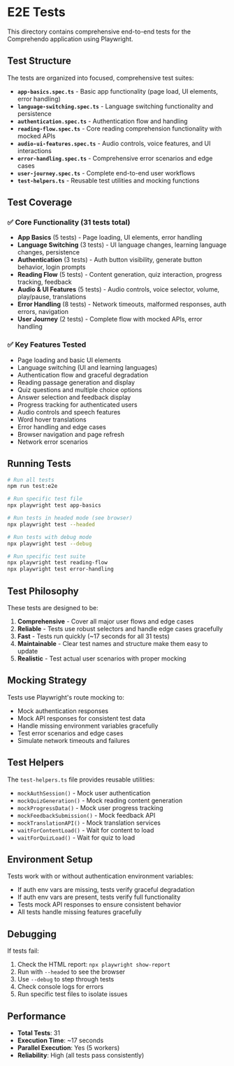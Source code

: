 # E2E Tests

This directory contains comprehensive end-to-end tests for the Comprehendo application using Playwright.

## Test Structure

The tests are organized into focused, comprehensive test suites:

- **`app-basics.spec.ts`** - Basic app functionality (page load, UI elements, error handling)
- **`language-switching.spec.ts`** - Language switching functionality and persistence
- **`authentication.spec.ts`** - Authentication flow and handling
- **`reading-flow.spec.ts`** - Core reading comprehension functionality with mocked APIs
- **`audio-ui-features.spec.ts`** - Audio controls, voice features, and UI interactions
- **`error-handling.spec.ts`** - Comprehensive error scenarios and edge cases
- **`user-journey.spec.ts`** - Complete end-to-end user workflows
- **`test-helpers.ts`** - Reusable test utilities and mocking functions

## Test Coverage

### ✅ **Core Functionality (31 tests total)**

- **App Basics** (5 tests) - Page loading, UI elements, error handling
- **Language Switching** (3 tests) - UI language changes, learning language changes, persistence
- **Authentication** (3 tests) - Auth button visibility, generate button behavior, login prompts
- **Reading Flow** (5 tests) - Content generation, quiz interaction, progress tracking, feedback
- **Audio & UI Features** (5 tests) - Audio controls, voice selector, volume, play/pause, translations
- **Error Handling** (8 tests) - Network timeouts, malformed responses, auth errors, navigation
- **User Journey** (2 tests) - Complete flow with mocked APIs, error handling

### ✅ **Key Features Tested**

- Page loading and basic UI elements
- Language switching (UI and learning languages)
- Authentication flow and graceful degradation
- Reading passage generation and display
- Quiz questions and multiple choice options
- Answer selection and feedback display
- Progress tracking for authenticated users
- Audio controls and speech features
- Word hover translations
- Error handling and edge cases
- Browser navigation and page refresh
- Network error scenarios

## Running Tests

```bash
# Run all tests
npm run test:e2e

# Run specific test file
npx playwright test app-basics

# Run tests in headed mode (see browser)
npx playwright test --headed

# Run tests with debug mode
npx playwright test --debug

# Run specific test suite
npx playwright test reading-flow
npx playwright test error-handling
```

## Test Philosophy

These tests are designed to be:

1. **Comprehensive** - Cover all major user flows and edge cases
2. **Reliable** - Tests use robust selectors and handle edge cases gracefully
3. **Fast** - Tests run quickly (~17 seconds for all 31 tests)
4. **Maintainable** - Clear test names and structure make them easy to update
5. **Realistic** - Test actual user scenarios with proper mocking

## Mocking Strategy

Tests use Playwright's route mocking to:

- Mock authentication responses
- Mock API responses for consistent test data
- Handle missing environment variables gracefully
- Test error scenarios and edge cases
- Simulate network timeouts and failures

## Test Helpers

The `test-helpers.ts` file provides reusable utilities:

- `mockAuthSession()` - Mock user authentication
- `mockQuizGeneration()` - Mock reading content generation
- `mockProgressData()` - Mock user progress tracking
- `mockFeedbackSubmission()` - Mock feedback API
- `mockTranslationAPI()` - Mock translation services
- `waitForContentLoad()` - Wait for content to load
- `waitForQuizLoad()` - Wait for quiz to load

## Environment Setup

Tests work with or without authentication environment variables:

- If auth env vars are missing, tests verify graceful degradation
- If auth env vars are present, tests verify full functionality
- Tests mock API responses to ensure consistent behavior
- All tests handle missing features gracefully

## Debugging

If tests fail:

1. Check the HTML report: `npx playwright show-report`
2. Run with `--headed` to see the browser
3. Use `--debug` to step through tests
4. Check console logs for errors
5. Run specific test files to isolate issues

## Performance

- **Total Tests**: 31
- **Execution Time**: ~17 seconds
- **Parallel Execution**: Yes (5 workers)
- **Reliability**: High (all tests pass consistently)
